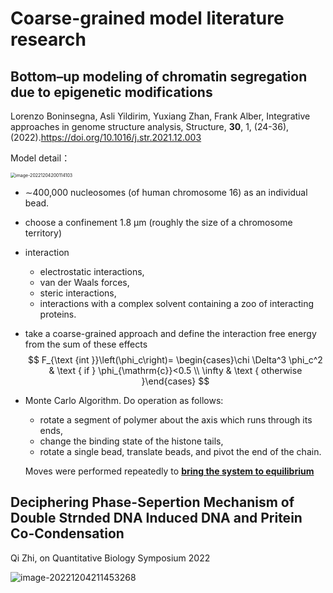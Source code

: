 # Coarse-grained model literature research

## Bottom–up modeling of chromatin segregation due to epigenetic modifications

Lorenzo Boninsegna, Asli Yildirim, Yuxiang Zhan, Frank Alber, Integrative approaches in genome structure analysis, Structure, **30**, 1, (24-36), (2022).https://doi.org/10.1016/j.str.2021.12.003

Model detail：

<img src="C:\Users\zhouquan\AppData\Roaming\Typora\typora-user-images\image-20221204200114103.png" alt="image-20221204200114103" style="zoom: 50%;" />

- ∼400,000 nucleosomes (of human chromosome 16) as an individual bead.

- choose a confinement 1.8 μm (roughly the size of a chromosome territory)

- interaction

  - electrostatic interactions,
  - van der Waals forces,
  - steric interactions,
  - interactions with a complex solvent containing a zoo of interacting proteins.

- take a coarse-grained approach and define the interaction free energy from the sum of these effects
  $$
  F_{\text {int }}\left(\phi_c\right)= \begin{cases}\chi \Delta^3 \phi_c^2 & \text { if } \phi_{\mathrm{c}}<0.5 \\ \infty & \text { otherwise }\end{cases}
  $$
  

- Monte Carlo Algorithm. Do operation as follows:

  - rotate a segment of polymer about the axis which runs through its ends, 
  - change the binding state of the histone tails,
  - rotate a single bead, translate beads, and pivot the end of the chain. 

  Moves were performed repeatedly to <u>**bring the system to equilibrium**</u>



## Deciphering Phase-Sepertion Mechanism of Double Strnded DNA Induced DNA and Pritein Co-Condensation

Qi Zhi, on Quantitative Biology Symposium 2022

![image-20221204211453268](C:\Users\zhouquan\AppData\Roaming\Typora\typora-user-images\image-20221204211453268.png)